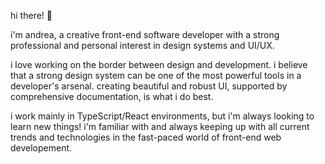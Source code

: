 hi there! 👋

i'm andrea, a creative front-end software developer with a strong professional and personal interest in design systems and UI/UX.

i love working on the border between design and development. i believe that a strong design system can be one of the most powerful tools in a developer's arsenal. creating beautiful and robust UI, supported by comprehensive documentation, is what i do best.

i work mainly in TypeScript/React environments, but i'm always looking to learn new things! i'm familiar with and always keeping up with all current trends and technologies in the fast-paced world of front-end web developement.

